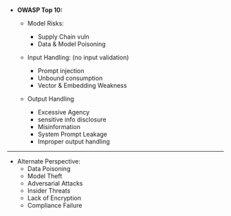 - **OWASP Top 10:**
	- Model Risks:
		- Supply Chain vuln
		- Data & Model Poisoning
	
	- Input Handling:   (no input validation)
		- Prompt injection
		- Unbound consumption
		- Vector & Embedding Weakness
	
	
	- Output Handling
		- Excessive Agency
		- sensitive info disclosure
		- Misinformation
		- System Prompt Leakage
		- Improper output handling

---

- Alternate Perspective:
	- Data Poisoning
	- Model Theft
	- Adversarial Attacks
	- Insider Threats
	- Lack of Encryption
	- Compliance Failure